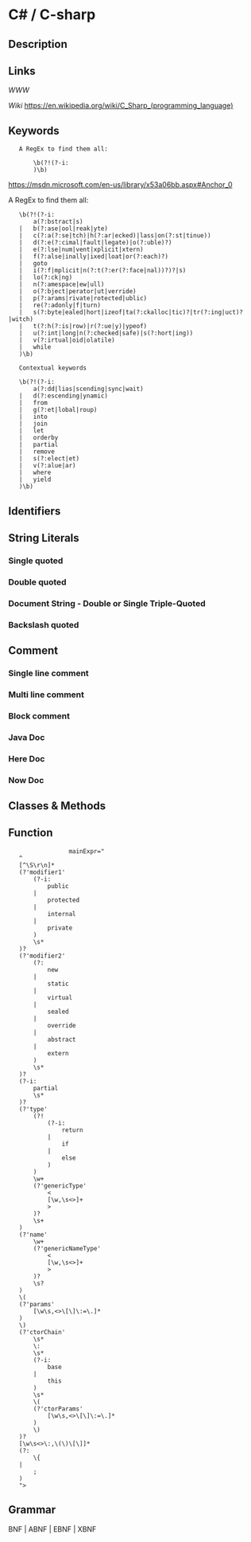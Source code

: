 
# C# / C-sharp

## Description


## Links

_WWW_

_Wiki_
https://en.wikipedia.org/wiki/C_Sharp_(programming_language)


## Keywords
~~~
   A RegEx to find them all:

       \b(?!(?-i:
       )\b)
~~~
https://msdn.microsoft.com/en-us/library/x53a06bb.aspx#Anchor_0

   A RegEx to find them all:

       \b(?!(?-i:
           a(?:bstract|s)
       |   b(?:ase|ool|reak|yte)
       |   c(?:a(?:se|tch)|h(?:ar|ecked)|lass|on(?:st|tinue))
       |   d(?:e(?:cimal|fault|legate)|o(?:uble)?)
       |   e(?:lse|num|vent|xplicit|xtern)
       |   f(?:alse|inally|ixed|loat|or(?:each)?)
       |   goto
       |   i(?:f|mplicit|n(?:t(?:er(?:face|nal))?)?|s)
       |   lo(?:ck|ng)
       |   n(?:amespace|ew|ull)
       |   o(?:bject|perator|ut|verride)
       |   p(?:arams|rivate|rotected|ublic)
       |   re(?:adonly|f|turn)
       |   s(?:byte|ealed|hort|izeof|ta(?:ckalloc|tic)?|tr(?:ing|uct)?|witch)
       |   t(?:h(?:is|row)|r(?:ue|y)|ypeof)
       |   u(?:int|long|n(?:checked|safe)|s(?:hort|ing))
       |   v(?:irtual|oid|olatile)
       |   while
       )\b)

       Contextual keywords

       \b(?!(?-i:
           a(?:dd|lias|scending|sync|wait)
       |   d(?:escending|ynamic)
       |   from
       |   g(?:et|lobal|roup)
       |   into
       |   join
       |   let
       |   orderby
       |   partial
       |   remove
       |   s(?:elect|et)
       |   v(?:alue|ar)
       |   where
       |   yield
       )\b)



## Identifiers


## String Literals

### Single quoted

### Double quoted

### Document String - Double or Single Triple-Quoted

### Backslash quoted


## Comment

### Single line comment

### Multi line comment

### Block comment

### Java Doc

### Here Doc

### Now Doc


## Classes & Methods


## Function
                     mainExpr="
       ^
       [^\S\r\n]*
       (?'modifier1'
           (?-i:
               public
           |
               protected
           |
               internal
           |
               private
           )
           \s*
       )?
       (?'modifier2'
           (?:
               new
           |
               static
           |
               virtual
           |
               sealed
           |
               override
           |
               abstract
           |
               extern
           )
           \s*
       )?
       (?-i:
           partial
           \s*
       )?
       (?'type'
           (?!
               (?-i:
                   return
               |
                   if
               |
                   else
               )
           )
           \w+
           (?'genericType'
               <
               [\w,\s<>]+
               >
           )?
           \s+
       )
       (?'name'
           \w+
           (?'genericNameType'
               <
               [\w,\s<>]+
               >
           )?
           \s?
       )
       \(
       (?'params'
           [\w\s,<>\[\]\:=\.]*
       )
       \)
       (?'ctorChain'
           \s*
           \:
           \s*
           (?-i:
               base
           |
               this
           )
           \s*
           \(
           (?'ctorParams'
               [\w\s,<>\[\]\:=\.]*
           )
           \)
       )?
       [\w\s<>\:,\(\)\[\]]*
       (?:
           \{
       |
           ;
       )
       ">



## Grammar

BNF | ABNF | EBNF | XBNF
